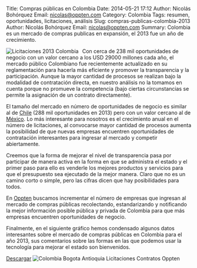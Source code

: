 Title: Compras públicas en Colombia
Date: 2014-05-21 17:12
Author: Nicolás Bohórquez
Email:  nicolas@oppten.com
Category: Colombia
Tags: resumen, oportunidades, licitaciones, análisis
Slug: compras-publicas-colombia-2013
Author: Nicolás Bohórquez
Email:  nicolas@oppten.com
Summary: Colombia es un mercado de compras publicas en expansión, el 2013 fue un año de crecimiento.

<img src="/images/colombia/Colombia2013_thumbnail.png" alt="Licitaciones 2013 Colombia" align="left" style="margin-right:10px;"/>
Con cerca de 238
mil oportunidades de negocio con un valor cercano a los USD 29000
millones cada año, el mercado público Colombiano fue recientemente
actualizado en su reglamentación para hacerla más eficiente y promover
la transparencia y la participación. Aunque la mayor cantidad de
procesos se realizan bajo la modalidad de contratación directa, en
nuestro análisis no la tomamos en cuenta porque no promueve la
competencia (bajo ciertas circunstancias se permite la asignación de un
contrato directamente).

El tamaño del mercado en número de oportunidades de negocio es similar
al de
[Chile](http://blog.oppten.com/compras-publicas-chile-2013.html "Licitaciones y oportunidades de negocio en Chile")
(288 mil oportunidades en 2013) pero con un valor cercano al de
[México](http://blog.oppten.com/compras-publicas-mexico-2013.html "Licitaciones y oportunidades de negocio en México").
Lo más interesante para nosotros es el crecimiento anual en el número de
licitaciones, al convocarse mayor cantidad de procesos aumenta la
posibilidad de que nuevas empresas encuentren oportunidades de
contratación interesantes para ingresar al mercado y competir
abiertamente.

Creemos que la forma de mejorar el nivel de transparencia pasa por
participar de manera activa en la forma en que se administra el estado y
el primer paso para ello es venderle los mejores productos y servicios
para que el presupuesto sea ejecutado de la mejor manera. Claro que no
es un camino corto o simple, pero las cifras dicen que hay posibilidades
para todos.

En
[Oppten](http://www.oppten.co/?utm_source=blog&utm_medium=socialmedia&utm_term=co-content&utm_campaign=col "Oppten, oportunidades de negocio, licitaciones, contratos")
buscamos incrementar el número de empresas que ingresan al mercado de
compras públicas recolectando, estandarizando y notificando la mejor
información posible pública y privada de Colombia para que más empresas
encuentren oportunidades de negocio.

Finalmente, en el siguiente gráfico hemos condensado algunos datos
interesantes sobre el mercado de compras públicas en Colombia para el
año 2013, sus comentarios sobre las formas en las que podemos usar la
tecnología para mejorar el estado son bienvenidos.

[Descargar](http://blog.oppten.com/pdfs/Colombia2013.pdf)
![Colombia Bogota Antioquia Licitaciones Contratos Oppten]({filename}/images/colombia/Colombia2013.svg)
